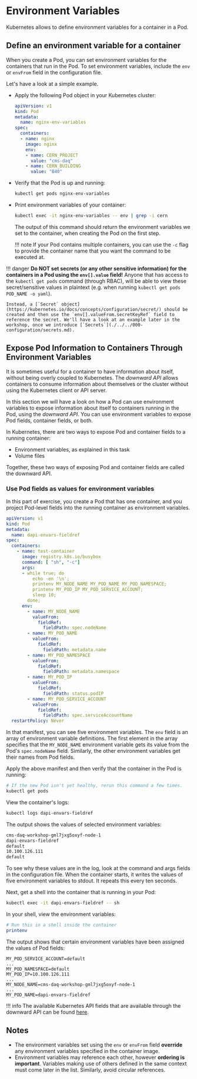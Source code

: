 # Environment Variables

Kubernetes allows to define environment variables for a container in a Pod.

## Define an environment variable for a container

When you create a Pod, you can set environment variables for the containers that run in the Pod. To set environment variables, include the `env` or `envFrom` field in the configuration file.

Let's have a look at a simple example.

- Apply the following Pod object in your Kubernetes cluster:

    ```yaml
    apiVersion: v1
    kind: Pod
    metadata:
      name: nginx-env-variables
    spec:
      containers:
      - name: nginx
        image: nginx
        env:
        - name: CERN_PROJECT
          value: "cms-daq"
        - name: CERN_BUILDING
          value: "B40"
    ```

- Verify that the Pod is up and running:

    ```bash
    kubectl get pods nginx-env-variables
    ```

- Print environment variables of your container:

    ```bash
    kubectl exec -it nginx-env-variables -- env | grep -i cern
    ```

    The output of this command should return the environment variables we set to the container, when creating the Pod on the first step.

    !!! note
        If your Pod contains multiple containers, you can use the `-c` flag to provide the container name that you want the command to be executed at.


!!! danger
    **Do NOT set secrets (or any other sensitive information) for the containers in a Pod using the `env[].value` field!** Anyone that has access to the `kubectl get pods` command (through RBAC), will be able to view these secret/sensitive values in plaintext (e.g. when running `kubectl get pods POD_NAME -o yaml`).

    Instead, a [`Secret` object](https://kubernetes.io/docs/concepts/configuration/secret/) should be created and then use the `env[].valueFrom.secretKeyRef` field to reference the secret. We'll have a look at an example later in the workshop, once we introduce [`Secrets`](./../../000-configuration/secrets.md).


## Expose Pod Information to Containers Through Environment Variables

It is sometimes useful for a container to have information about itself, without being overly coupled to Kubernetes. The _downward API_ allows containers to consume information about themselves or the cluster without using the Kubernetes client or API server.

In this section we will have a look on how a Pod can use environment variables to expose information about itself to containers running in the Pod, using the _downward API_. You can use environment variables to expose Pod fields, container fields, or both.

In Kubernetes, there are two ways to expose Pod and container fields to a running container:

- Environment variables, as explained in this task
- Volume files

Together, these two ways of exposing Pod and container fields are called the downward API.


### Use Pod fields as values for environment variables

In this part of exercise, you create a Pod that has one container, and you project Pod-level fields into the running container as environment variables.


```yaml
apiVersion: v1
kind: Pod
metadata:
  name: dapi-envars-fieldref
spec:
  containers:
    - name: test-container
      image: registry.k8s.io/busybox
      command: [ "sh", "-c"]
      args:
      - while true; do
          echo -en '\n';
          printenv MY_NODE_NAME MY_POD_NAME MY_POD_NAMESPACE;
          printenv MY_POD_IP MY_POD_SERVICE_ACCOUNT;
          sleep 10;
        done;
      env:
        - name: MY_NODE_NAME
          valueFrom:
            fieldRef:
              fieldPath: spec.nodeName
        - name: MY_POD_NAME
          valueFrom:
            fieldRef:
              fieldPath: metadata.name
        - name: MY_POD_NAMESPACE
          valueFrom:
            fieldRef:
              fieldPath: metadata.namespace
        - name: MY_POD_IP
          valueFrom:
            fieldRef:
              fieldPath: status.podIP
        - name: MY_POD_SERVICE_ACCOUNT
          valueFrom:
            fieldRef:
              fieldPath: spec.serviceAccountName
  restartPolicy: Never
```

In that manifest, you can see five environment variables. The `env` field is an array of environment variable definitions. The first element in the array specifies that the `MY_NODE_NAME` environment variable gets its value from the Pod's `spec.nodeName` field. Similarly, the other environment variables get their names from Pod fields.


Apply the above manifest and then verify that the container in the Pod is running:

```bash
# If the new Pod isn't yet healthy, rerun this command a few times.
kubectl get pods
```


View the container's logs:

```bash
kubectl logs dapi-envars-fieldref
```

The output shows the values of selected environment variables:

```bash
cms-daq-workshop-gml7jxg5oxyf-node-1
dapi-envars-fieldref
default
10.100.126.111
default
```


To see why these values are in the log, look at the command and args fields in the configuration file. When the container starts, it writes the values of five environment variables to stdout. It repeats this every ten seconds.

Next, get a shell into the container that is running in your Pod:

```bash
kubectl exec -it dapi-envars-fieldref -- sh
```

In your shell, view the environment variables:

```bash
# Run this in a shell inside the container
printenv
```

The output shows that certain environment variables have been assigned the values of Pod fields:

```
MY_POD_SERVICE_ACCOUNT=default
...
MY_POD_NAMESPACE=default
MY_POD_IP=10.100.126.111
...
MY_NODE_NAME=cms-daq-workshop-gml7jxg5oxyf-node-1
...
MY_POD_NAME=dapi-envars-fieldref
```

!!! info
    The available Kubernetes API fields that are available through the downward API can be found [here](https://kubernetes.io/docs/concepts/workloads/pods/downward-api/).


## Notes

- The environment variables set using the `env` or `envFrom` field **override** any environment variables specified in the container image.
- Environment variables may reference each other, however **ordering is important**. Variables making use of others defined in the same context must come later in the list. Similarly, avoid circular references.
